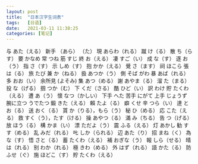 ```yaml
---
layout: post
title:  "日本汉字生词表"
tags:   [日语]
date:   2021-03-11 11:38:25
categories: [笔记]
---
```


与	あた（える）
新手	（あら） （た）
現	あらわ（れる）
蹴	け（る）
散	ち（らす）
要	かなめ
常	つね
筋	すじ
終	お（える）
凄	すご（い）
成	な（す）
逐	お（う）
指	さ（す）
示	しめ（す）
抱	かか（える）
覺	さ（ます）
祠	ほこら
張	は（る）
旅	たび
兼	か（ねる）
扱	あつか（う）
側	そば	がわ
暴	あば（れる）
多	おお（い）
余所見	(よそみ)
集	あつ（める）
謝	あやま（る）
溜	た（まる）
投	な（げる）
掴	つか（む）
下	くだ（さる）
酷	ひど（い）
訳	わけ
貯	たくわ（える）
遭	あ（う）
懷	なつ（かしい）
下手	へた
苦手	にがて
上手	じょうず
腕に立つ	うでたつ
鍛	きた（える）
賴	たよ（る）
癖	くせ
辛	つら（い）
達	とお（る）
送	おく（る）
貰	か（りる），もら（う）
秘	ひ（める）
応	こた（える）
救	すく（う），たす（ける）
操	あやつ（る）
滿	み（ちる）
告	つ（げる）
放	ほう（る）
構	かま（い）
漂	ただよ（う）
震	ふる（える）
灯	あかし
勧	すす（める）
乱	みだ（れる）
𠮟	しか（られる）
辺	あた（り）
招	まね（く）
為	な（す）
悟	さと（る）
蓄	たくわ（える）
補	おぎな（う）
報	しら（せる）
晴	は（れる）
别	わか（れる）
極	きわ（める）
外	はず（れる）
語	かた（る）
防	ふせ（ぐ）
施	ほどこ（す）
貯	たくわ（える）
